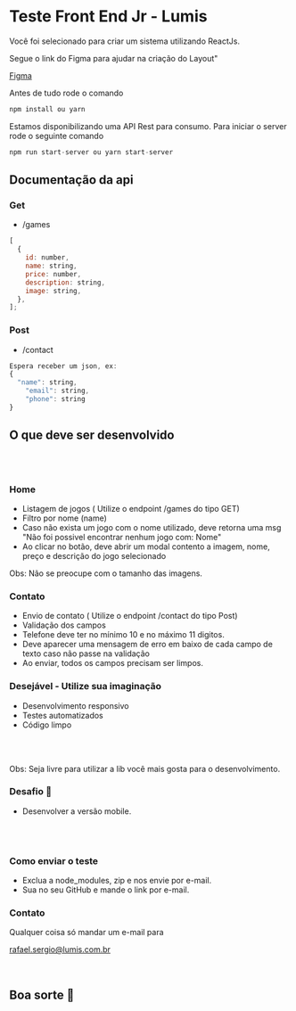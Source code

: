 # Teste Front End Jr - Lumis

<p>Você foi selecionado para criar um sistema utilizando ReactJs.

<p>Segue o link do Figma para ajudar na criação do Layout"</p>

[Figma](https://www.figma.com/file/o3OdUfyuawH00cf3JIX1rM/Lumis-Front-End-Jr?node-id=2%3A93)

<p>Antes de tudo rode o comando </p>

```javascript
npm install ou yarn
```

<p>Estamos disponibilizando uma API Rest para consumo. Para iniciar o server rode o seguinte comando</p>

```javascript
npm run start-server ou yarn start-server
```

## Documentação da api

### Get

- /games

```javascript
[
  {
    id: number,
    name: string,
    price: number,
    description: string,
    image: string,
  },
];
```

### Post

- /contact

```javascript
Espera receber um json, ex:
{
  "name": string,
	"email": string,
	"phone": string
}
```

## O que deve ser desenvolvido

</br>
</br>

### Home

- Listagem de jogos ( Utilize o endpoint /games do tipo GET)
- Filtro por nome (name)
- Caso não exista um jogo com o nome utilizado, deve retorna uma msg "Não foi possivel encontrar nenhum jogo com: Nome"
- Ao clicar no botão, deve abrir um modal contento a imagem, nome, preço e descrição do jogo selecionado

Obs: Não se preocupe com o tamanho das imagens.

### Contato

- Envio de contato ( Utilize o endpoint /contact do tipo Post)
- Validação dos campos
- Telefone deve ter no mínimo 10 e no máximo 11 digitos.
- Deve aparecer uma mensagem de erro em baixo de cada campo de texto caso não passe na validação
- Ao enviar, todos os campos precisam ser limpos.

### Desejável - Utilize sua imaginação

- Desenvolvimento responsivo
- Testes automatizados
- Código limpo

</br>
</br>

Obs: Seja livre para utilizar a lib você mais gosta para o desenvolvimento.

### Desafio 🚀

- Desenvolver a versão mobile.

</br>
</br>

### Como enviar o teste

- Exclua a node_modules, zip e nos envie por e-mail.
- Sua no seu GitHub e mande o link por e-mail.

### Contato

Qualquer coisa só mandar um e-mail para

rafael.sergio@lumis.com.br

</br>

## Boa sorte 🚀
